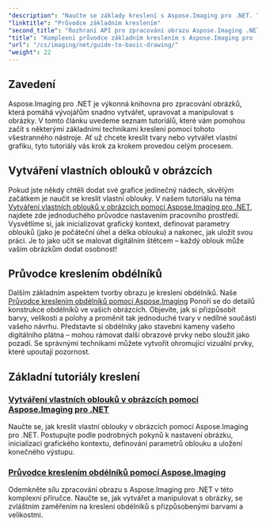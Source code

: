 ```yaml
---
"description": "Naučte se základy kreslení s Aspose.Imaging pro .NET. Tento podrobný tutoriál zahrnuje základní koncepty, včetně vytváření tvarů, aplikování transformací a práce s obrázky."
"linktitle": "Průvodce základním kreslením"
"second_title": "Rozhraní API pro zpracování obrazu Aspose.Imaging .NET"
"title": "Komplexní průvodce základním kreslením s Aspose.Imaging pro .NET"
"url": "/cs/imaging/net/guide-to-basic-drawing/"
"weight": 22
---
```


## Zavedení

Aspose.Imaging pro .NET je výkonná knihovna pro zpracování obrázků, která pomáhá vývojářům snadno vytvářet, upravovat a manipulovat s obrázky. V tomto článku uvedeme seznam tutoriálů, které vám pomohou začít s některými základními technikami kreslení pomocí tohoto všestranného nástroje. Ať už chcete kreslit tvary nebo vytvářet vlastní grafiku, tyto tutoriály vás krok za krokem provedou celým procesem.

## Vytváření vlastních oblouků v obrázcích

Pokud jste někdy chtěli dodat své grafice jedinečný nádech, skvělým začátkem je naučit se kreslit vlastní oblouky. V našem tutoriálu na téma [Vytváření vlastních oblouků v obrázcích pomocí Aspose.Imaging pro .NET](./create-custom-arc-in-images/), najdete zde jednoduchého průvodce nastavením pracovního prostředí. Vysvětlíme si, jak inicializovat grafický kontext, definovat parametry oblouků (jako je počáteční úhel a délka oblouku) a nakonec, jak uložit svou práci. Je to jako učit se malovat digitálním štětcem – každý oblouk může vašim obrázkům dodat osobnost!

## Průvodce kreslením obdélníků

Dalším základním aspektem tvorby obrazu je kreslení obdélníků. Naše [Průvodce kreslením obdélníků pomocí Aspose.Imaging](./guide-to-drawing-rectangle/) Ponoří se do detailů konstrukce obdélníků ve vašich obrázcích. Objevíte, jak si přizpůsobit barvy, velikosti a polohy a proměnit tak jednoduché tvary v nedílné součásti vašeho návrhu. Představte si obdélníky jako stavební kameny vašeho digitálního plátna – mohou rámovat další obrazové prvky nebo sloužit jako pozadí. Se správnými technikami můžete vytvořit ohromující vizuální prvky, které upoutají pozornost.

## Základní tutoriály kreslení
### [Vytváření vlastních oblouků v obrázcích pomocí Aspose.Imaging pro .NET](./create-custom-arc-in-images/)
Naučte se, jak kreslit vlastní oblouky v obrázcích pomocí Aspose.Imaging pro .NET. Postupujte podle podrobných pokynů k nastavení obrázku, inicializaci grafického kontextu, definování parametrů oblouku a uložení konečného výstupu.
### [Průvodce kreslením obdélníků pomocí Aspose.Imaging](./guide-to-drawing-rectangle/)
Odemkněte sílu zpracování obrazu s Aspose.Imaging pro .NET v této komplexní příručce. Naučte se, jak vytvářet a manipulovat s obrázky, se zvláštním zaměřením na kreslení obdélníků s přizpůsobenými barvami a velikostmi.